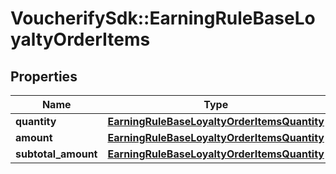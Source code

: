 # VoucherifySdk::EarningRuleBaseLoyaltyOrderItems

## Properties

| Name | Type | Description | Notes |
| ---- | ---- | ----------- | ----- |
| **quantity** | [**EarningRuleBaseLoyaltyOrderItemsQuantity**](EarningRuleBaseLoyaltyOrderItemsQuantity.md) |  | [optional] |
| **amount** | [**EarningRuleBaseLoyaltyOrderItemsQuantity**](EarningRuleBaseLoyaltyOrderItemsQuantity.md) |  | [optional] |
| **subtotal_amount** | [**EarningRuleBaseLoyaltyOrderItemsQuantity**](EarningRuleBaseLoyaltyOrderItemsQuantity.md) |  | [optional] |

